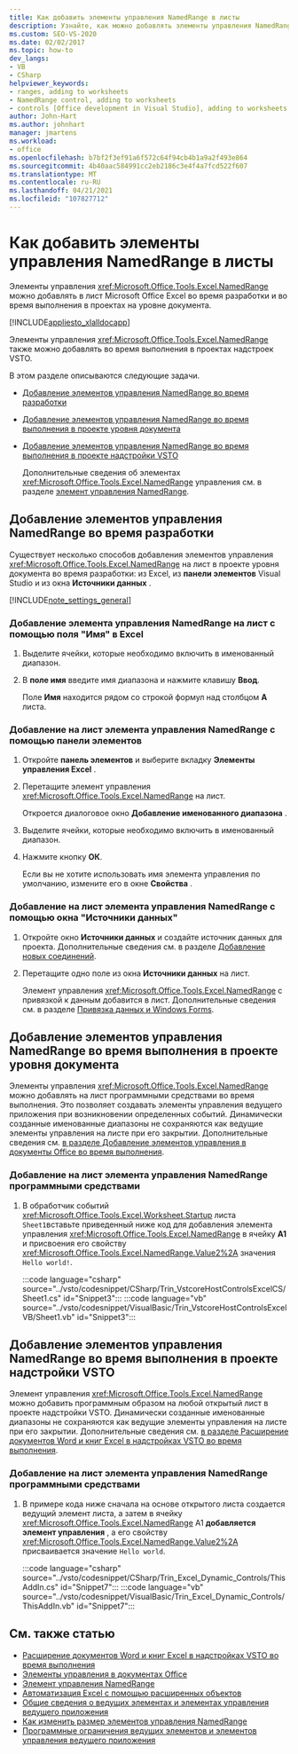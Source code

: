 ```yaml
---
title: Как добавить элементы управления NamedRange в листы
description: Узнайте, как можно добавлять элементы управления NamedRange в Microsoft Office лист Excel во время разработки и во время выполнения в проектах уровня документа.
ms.custom: SEO-VS-2020
ms.date: 02/02/2017
ms.topic: how-to
dev_langs:
- VB
- CSharp
helpviewer_keywords:
- ranges, adding to worksheets
- NamedRange control, adding to worksheets
- controls [Office development in Visual Studio], adding to worksheets
author: John-Hart
ms.author: johnhart
manager: jmartens
ms.workload:
- office
ms.openlocfilehash: b7bf2f3ef91a6f572c64f94cb4b1a9a2f493e864
ms.sourcegitcommit: 4b40aac584991cc2eb2186c3e4f4a7fcd522f607
ms.translationtype: MT
ms.contentlocale: ru-RU
ms.lasthandoff: 04/21/2021
ms.locfileid: "107827712"
---
```

# <a name="how-to-add-namedrange-controls-to-worksheets"></a>Как добавить элементы управления NamedRange в листы
  Элементы управления <xref:Microsoft.Office.Tools.Excel.NamedRange> можно добавлять в лист Microsoft Office Excel во время разработки и во время выполнения в проектах на уровне документа.

 [!INCLUDE[appliesto_xlalldocapp](../vsto/includes/appliesto-xlalldocapp-md.md)]

 Элементы управления <xref:Microsoft.Office.Tools.Excel.NamedRange> также можно добавлять во время выполнения в проектах надстроек VSTO.

 В этом разделе описываются следующие задачи.

- [Добавление элементов управления NamedRange во время разработки](#designtime)

- [Добавление элементов управления NamedRange во время выполнения в проекте уровня документа](#runtimedoclevel)

- [Добавление элементов управления NamedRange во время выполнения в проекте надстройки VSTO](#runtimeaddin)

  Дополнительные сведения об элементах <xref:Microsoft.Office.Tools.Excel.NamedRange> управления см. в разделе [элемент управления NamedRange](../vsto/namedrange-control.md).

## <a name="add-namedrange-controls-at-design-time"></a><a name="designtime"></a> Добавление элементов управления NamedRange во время разработки
 Существует несколько способов добавления элементов управления <xref:Microsoft.Office.Tools.Excel.NamedRange> на лист в проекте уровня документа во время разработки: из Excel, из **панели элементов** Visual Studio и из окна **Источники данных** .

 [!INCLUDE[note_settings_general](../sharepoint/includes/note-settings-general-md.md)]

### <a name="to-add-a-namedrange-control-to-a-worksheet-using-the-name-box-in-excel"></a>Добавление элемента управления NamedRange на лист с помощью поля "Имя" в Excel

1. Выделите ячейки, которые необходимо включить в именованный диапазон.

2. В **поле имя** введите имя диапазона и нажмите клавишу **Ввод**.

     Поле **Имя** находится рядом со строкой формул над столбцом **A** листа.

### <a name="to-add-a-namedrange-control-to-a-worksheet-using-the-toolbox"></a>Добавление на лист элемента управления NamedRange с помощью панели элементов

1. Откройте **панель элементов** и выберите вкладку **Элементы управления Excel** .

2. Перетащите элемент управления <xref:Microsoft.Office.Tools.Excel.NamedRange> на лист.

     Откроется диалоговое окно **Добавление именованного диапазона** .

3. Выделите ячейки, которые необходимо включить в именованный диапазон.

4. Нажмите кнопку **ОК**.

     Если вы не хотите использовать имя элемента управления по умолчанию, измените его в окне **Свойства** .

### <a name="to-add-a-namedrange-control-to-a-worksheet-using-the-data-sources-window"></a>Добавление на лист элемента управления NamedRange с помощью окна "Источники данных"

1. Откройте окно **Источники данных** и создайте источник данных для проекта. Дополнительные сведения см. в разделе [Добавление новых соединений](../data-tools/add-new-connections.md).

2. Перетащите одно поле из окна **Источники данных** на лист.

     Элемент управления <xref:Microsoft.Office.Tools.Excel.NamedRange> с привязкой к данным добавится в лист. Дополнительные сведения см. в разделе [Привязка данных и Windows Forms](/dotnet/framework/winforms/data-binding-and-windows-forms).

## <a name="add-namedrange-controls-at-run-time-in-a-document-level-project"></a><a name="runtimedoclevel"></a> Добавление элементов управления NamedRange во время выполнения в проекте уровня документа
 Элементы управления <xref:Microsoft.Office.Tools.Excel.NamedRange> можно добавлять на лист программными средствами во время выполнения. Это позволяет создавать элементы управления ведущего приложения при возникновении определенных событий. Динамически созданные именованные диапазоны не сохраняются как ведущие элементы управления на листе при его закрытии. Дополнительные сведения см. [в разделе Добавление элементов управления в документы Office во время выполнения](../vsto/adding-controls-to-office-documents-at-run-time.md).

### <a name="to-add-a-namedrange-control-to-a-worksheet-programmatically"></a>Добавление на лист элемента управления NamedRange программными средствами

1. В обработчик событий <xref:Microsoft.Office.Tools.Excel.Worksheet.Startup> листа `Sheet1`вставьте приведенный ниже код для добавления элемента управления <xref:Microsoft.Office.Tools.Excel.NamedRange> в ячейку **A1** и присвоения его свойству <xref:Microsoft.Office.Tools.Excel.NamedRange.Value2%2A> значения `Hello world!`.

     :::code language="csharp" source="../vsto/codesnippet/CSharp/Trin_VstcoreHostControlsExcelCS/Sheet1.cs" id="Snippet3":::
     :::code language="vb" source="../vsto/codesnippet/VisualBasic/Trin_VstcoreHostControlsExcelVB/Sheet1.vb" id="Snippet3":::

## <a name="add-namedrange-controls-at-run-time-in-a-vsto-add-in-project"></a><a name="runtimeaddin"></a> Добавление элементов управления NamedRange во время выполнения в проекте надстройки VSTO
 Элемент управления <xref:Microsoft.Office.Tools.Excel.NamedRange> можно добавить программным образом на любой открытый лист в проекте надстройки VSTO. Динамически созданные именованные диапазоны не сохраняются как ведущие элементы управления на листе при его закрытии. Дополнительные сведения см. [в разделе Расширение документов Word и книг Excel в надстройках VSTO во время выполнения](../vsto/extending-word-documents-and-excel-workbooks-in-vsto-add-ins-at-run-time.md).

### <a name="to-add-a-namedrange-control-to-a-worksheet-programmatically"></a>Добавление на лист элемента управления NamedRange программными средствами

1. В примере кода ниже сначала на основе открытого листа создается ведущий элемент листа, а затем в ячейку <xref:Microsoft.Office.Tools.Excel.NamedRange> A1 **добавляется элемент управления** , а его свойству <xref:Microsoft.Office.Tools.Excel.NamedRange.Value2%2A> присваивается значение `Hello world`.

     :::code language="csharp" source="../vsto/codesnippet/CSharp/Trin_Excel_Dynamic_Controls/ThisAddIn.cs" id="Snippet7":::
     :::code language="vb" source="../vsto/codesnippet/VisualBasic/Trin_Excel_Dynamic_Controls/ThisAddIn.vb" id="Snippet7":::

## <a name="see-also"></a>См. также статью
- [Расширение документов Word и книг Excel в надстройках VSTO во время выполнения](../vsto/extending-word-documents-and-excel-workbooks-in-vsto-add-ins-at-run-time.md)
- [Элементы управления в документах Office](../vsto/controls-on-office-documents.md)
- [Элемент управления NamedRange](../vsto/namedrange-control.md)
- [Автоматизация Excel с помощью расширенных объектов](../vsto/automating-excel-by-using-extended-objects.md)
- [Общие сведения о ведущих элементах и элементах управления ведущего приложения](../vsto/host-items-and-host-controls-overview.md)
- [Как изменить размер элементов управления NamedRange](../vsto/how-to-resize-namedrange-controls.md)
- [Программные ограничения ведущих элементов и элементов управления ведущего приложения](../vsto/programmatic-limitations-of-host-items-and-host-controls.md)
